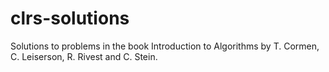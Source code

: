 # clrs-solutions
Solutions to problems in the book Introduction to Algorithms by T. Cormen, C. Leiserson, R. Rivest and C. Stein.
